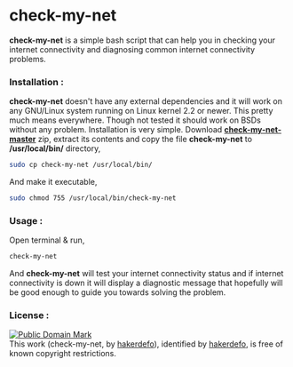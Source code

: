 # check-my-net

**check-my-net** is a simple bash script that can help you in checking your internet connectivity and diagnosing common internet connectivity problems.  

### Installation :

**check-my-net** doesn't have any external dependencies and it will work on any GNU/Linux system running on Linux kernel 2.2 or newer. This pretty much means everywhere. Though not tested it should work on BSDs without any problem. Installation is very simple. Download **[check-my-net-master]** zip, extract its contents and copy the file **check-my-net** to **/usr/local/bin/** directory,
```sh
sudo cp check-my-net /usr/local/bin/
```
And make it executable,
```sh
sudo chmod 755 /usr/local/bin/check-my-net
```  

### Usage :

Open terminal & run,
```sh
check-my-net
```  
And **check-my-net** will test your internet connectivity status and if internet connectivity is down it will display a diagnostic message that hopefully will be good enough to guide you towards solving the problem.  

### License :

[![Public Domain Mark](http://i.creativecommons.org/p/mark/1.0/88x31.png)](http://creativecommons.org/publicdomain/mark/1.0/)  
This work (<span property="dct:title">check-my-net</span>, by [<span property="dct:title">hakerdefo</span>](https://github.com/hakerdefo/check-my-net)), identified by [<span property="dct:title">hakerdefo</span>](https://hakerdefo.github.io), is free of known copyright restrictions.  

[check-my-net-master]:https://github.com/hakerdefo/check-my-net/archive/master.zip  
